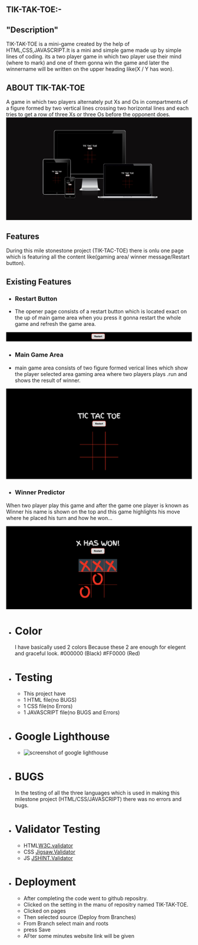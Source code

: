 ## TIK-TAK-TOE:-
## "Description"
TIK-TAK-TOE is a mini-game created by the help of HTML,CSS,JAVASCRIPT.It is a mini and simple game made up by simple lines of  coding. its a two player game in which two player use their mind (where to mark) and one of them gonna win the game and later the winnername will be written on the upper heading like(X / Y has won).

## ABOUT TIK-TAK-TOE
 A game in which two players alternately put Xs and Os in compartments of a figure formed by two vertical lines crossing two horizontal lines and each tries to get a row of three Xs or three Os before the opponent does.
 ![screenshoy of responsivepage](/documents/Screenshot%202023-05-10%20at%2000.48.04.png)

 ## Features
 During this mile stonestone project (TIK-TAC-TOE) there is onlu one page which is featuring all the content like(gaming area/ winner message/Restart button).

 ## Existing Features

 + ### Restart Button 
  + The opener page consists of a restart button which is located exact on the up of main game area when you press it gonna restart the whole game and refresh the game area.

  ![screenshot of restart button](/documents/Screenshot%202023-05-10%20at%20restart%20button.png)

  + ### Main Game Area
   +  main game area consists of two figure formed verical lines which show the player selected area gaming area where two players plays .run and shows the result of winner.

   ![screenshot of main gaming area](/documents/Screenshot%202023-05-10%20at%20main-page.png)

   + ### Winner Predictor

   When two player play this game and after the game one player is known as Winner his name is shown on the top and this game highlights his move where he placed his turn and how he won...

   ![screenshot of winner heading](/documents/Screenshot%202023-05-10%20at%20winnig%20message%20and%20indication.png)


+ # Color

    I have basically used 2 colors Because these 2 are enough for elegent and graceful look.
    #000000 (Black)
    #FF0000 (Red)

+ # Testing

     + This project have 
     + 1 HTML file(no BUGS)
     + 1 CSS file(no Errors)
     + 1 JAVASCRIPT file(no BUGS and Errors)

+ # Google Lighthouse
    + ![screenshot of google lighthouse](/documents/Screenshot%202023-05-10%20at%2016.24.33.png)
   

+ # BUGS

     In the testing of all the three languages which is used in making this milestone project (HTML/CSS/JAVASCRIPT)
     there was no errors and bugs.

 

+ # Validator Testing
     + HTML[W3C.validator](https://validator.w3.org)
     + CSS [Jigsaw.Validator](https://jigsaw.w3.org)
     + JS  [JSHINT.Validator](https://jshint.com)



 + # Deployment
    + After completing the code went to github repositry.
    + Clicked on the setting in the manu of repositry named TIK-TAK-TOE.
    + Clicked on pages 
    + Then selected source (Deploy from Branches)
    + From Branch select main and roots
    + press Save
    + AFter some minutes website link will be given



[def]: /documents/Screenshot%202023-05-10%20at%2016.24.33.png